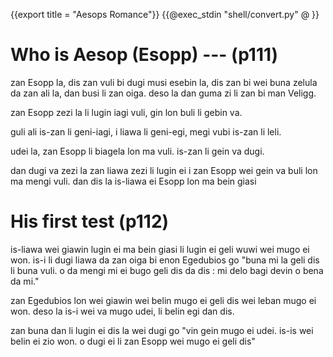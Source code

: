 {{export title = "Aesops Romance"}}
{{@exec_stdin "shell/convert.py" @ }}

# Who is Aesop (Esopp) --- (p111)


zan Esopp la, dis zan vuli bi dugi musi esebin la, dis zan bi wei buna zelula da zan ali la, dan busi li zan oiga. deso la dan guma zi li zan bi man Veligg.

zan Esopp zezi la li lugin iagi vuli, gin lon buli li gebin va. 

guli ali is-zan li geni-iagi, i liawa li geni-egi, megi vubi is-zan li leli.

udei la, zan Esopp li biagela lon ma vuli. is-zan li gein va dugi.

dan dugi va zezi la zan liawa zezi li lugin ei i zan Esopp wei gein va buli lon ma mengi vuli. dan dis la is-liawa ei Esopp lon ma bein giasi

# His first test (p112)
is-liawa wei giawin lugin ei ma bein giasi li lugin ei geli wuwi wei mugo ei won. is-i li dugi liawa da zan oiga bi enon Egedubios go "buna mi la geli dis li buna vuli. o da mengi mi ei bugo geli dis da dis : mi delo bagi devin o bena da mi."

zan Egedubios lon wei giawin wei belin mugo ei geli dis wei leban mugo ei won. deso la is-i wei va mugo udei, li belin egi dan dis.

zan buna dan li lugin ei dis la wei dugi go "vin gein mugo ei udei. is-is wei belin ei zio won. o dugi ei li zan Esopp wei mugo ei geli dis"


